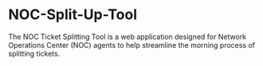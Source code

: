 # NOC-Split-Up-Tool
The NOC Ticket Splitting Tool is a web application designed for Network Operations Center (NOC) agents to help streamline the morning process of splitting tickets.
